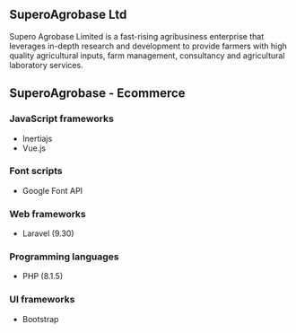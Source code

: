 ## SuperoAgrobase Ltd

Supero Agrobase Limited is a fast-rising agribusiness enterprise that leverages in-depth research and development to provide farmers with high quality agricultural inputs, farm management, consultancy and agricultural laboratory services.

## SuperoAgrobase - Ecommerce

### JavaScript frameworks

-   Inertiajs
-   Vue.js

### Font scripts

-   Google Font API

### Web frameworks

-   Laravel (9.30)

### Programming languages

-   PHP (8.1.5)

### UI frameworks

-   Bootstrap
